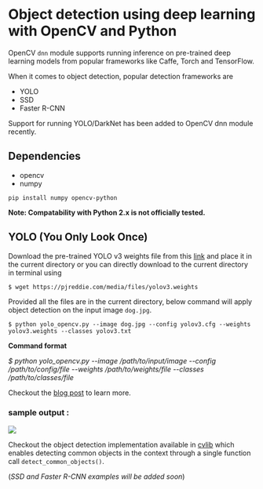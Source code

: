 # Object detection using deep learning with OpenCV and Python 

OpenCV `dnn` module supports running inference on pre-trained deep learning models from popular frameworks like Caffe, Torch and TensorFlow. 

When it comes to object detection, popular detection frameworks are
 * YOLO
 * SSD
 * Faster R-CNN
 
 Support for running YOLO/DarkNet has been added to OpenCV dnn module recently. 
 
 ## Dependencies
  * opencv
  * numpy
  
`pip install numpy opencv-python`

**Note: Compatability with Python 2.x is not officially tested.**

 ## YOLO (You Only Look Once)
 
 Download the pre-trained YOLO v3 weights file from this [link](https://pjreddie.com/media/files/yolov3.weights) and place it in the current directory or you can directly download to the current directory in terminal using
 
 `$ wget https://pjreddie.com/media/files/yolov3.weights`
 
 Provided all the files are in the current directory, below command will apply object detection on the input image `dog.jpg`.
 
 `$ python yolo_opencv.py --image dog.jpg --config yolov3.cfg --weights yolov3.weights --classes yolov3.txt`
 
 
 **Command format** 
 
 _$ python yolo_opencv.py --image /path/to/input/image --config /path/to/config/file --weights /path/to/weights/file --classes /path/to/classes/file_
 
 Checkout the [blog post](http://www.arunponnusamy.com/yolo-object-detection-opencv-python.html) to learn more.
 
 ### sample output :
 ![](object-detection.jpg)
 
Checkout the object detection implementation available in [cvlib](http:cvlib.net) which enables detecting common objects in the context through a single function call `detect_common_objects()`.
 
 
 (_SSD and Faster R-CNN examples will be added soon_)
